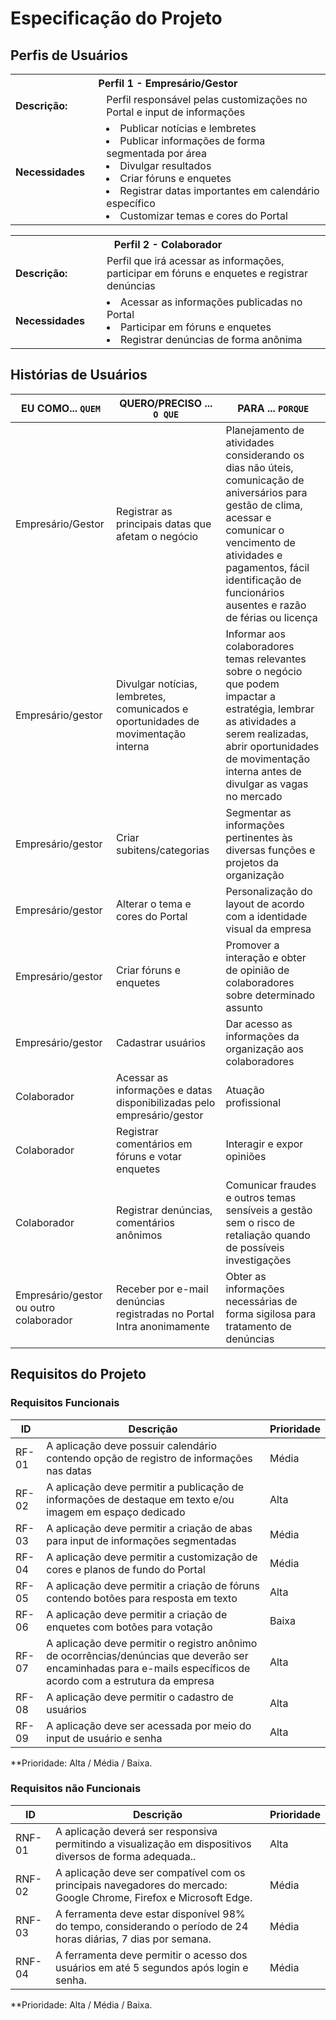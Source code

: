 # Especificação do Projeto

## Perfis de Usuários

<table>
<tbody>
<tr align=center>
<th colspan="2">Perfil 1 - Empresário/Gestor </th>
</tr> 
<tr>
<td width="150px"><b>Descrição:  </b></td>
<td width="600px">Perfil responsável pelas customizações no Portal e input de informações</td>
</tr>
<tr>
<td><b>Necessidades</b></td>
<td>
<li>Publicar notícias e lembretes</li>
<li>Publicar informações de forma segmentada por área</li>
<li>Divulgar resultados</li>
<li>Criar fóruns e enquetes</li>
<li>Registrar datas importantes em calendário específico</li>
<li>Customizar temas e cores do Portal</li>
</td>
</tr>
</tbody>
</table>

<table>
<tbody>
<tr align=center>
<th colspan="2">Perfil 2 - Colaborador </th>
</tr>
<tr>
<td width="150px"><b>Descrição: </b></td>
<td width="600px">Perfil que irá acessar as informações, participar em fóruns e enquetes e registrar denúncias</td> 
</tr>
<tr>
<td><b>Necessidades</b></td>
<td>
<li>Acessar as informações publicadas no Portal</li>
<li>Participar em fóruns e enquetes</li>
<li>Registrar denúncias de forma anônima</li>
</td>
</tr>
</tbody>
</table>


## Histórias de Usuários

|EU COMO... `QUEM`   | QUERO/PRECISO ... `O QUE` |PARA ... `PORQUE`                 |
|--------------------|----------------------------------|----------------------------------------------------------------------------------------------------------|
| Empresário/Gestor                | Registrar as principais datas que afetam o negócio                      | Planejamento de atividades considerando os dias não úteis, comunicação de aniversários para gestão de clima, acessar e comunicar   o vencimento de atividades e pagamentos, fácil identificação de funcionários ausentes e razão de férias ou licença                            |
| Empresário/gestor               | Divulgar notícias, lembretes, comunicados e oportunidades de movimentação interna                       | Informar aos colaboradores temas relevantes sobre o negócio que podem impactar a estratégia, lembrar as atividades a serem realizadas, abrir oportunidades de movimentação interna antes de divulgar as vagas no mercado                              |
| Empresário/gestor             | Criar subitens/categorias                       | Segmentar as informações pertinentes às diversas funções e projetos da organização                              |
| Empresário/gestor            | Alterar o tema e cores do Portal                       | Personalização do layout de acordo com a identidade visual da empresa                              |
| Empresário/gestor               | Criar fóruns e enquetes                      | Promover a interação e obter de opinião de colaboradores sobre determinado assunto                             |
| Empresário/gestor               | Cadastrar usuários                       | Dar acesso as informações da organização aos colaboradores                              |
| Colaborador               | Acessar as informações e datas disponibilizadas pelo empresário/gestor                       | Atuação profissional                              |
| Colaborador               | Registrar comentários em fóruns e votar enquetes                       | Interagir e expor opiniões                              |
| Colaborador               | Registrar denúncias, comentários anônimos | Comunicar fraudes e outros temas sensíveis a gestão sem o risco de retaliação quando de possíveis investigações                          |
| Empresário/gestor ou outro colaborador              | Receber por e-mail denúncias registradas no Portal Intra anonimamente                       | Obter as informações necessárias de forma sigilosa para tratamento de denúncias                              |
## Requisitos do Projeto

### Requisitos Funcionais

|ID    | Descrição                | Prioridade |
|-------|---------------------------------|----|
| RF-01 |A aplicação deve possuir calendário contendo opção de registro de informações nas datas | Média |  
| RF-02| A aplicação deve permitir a publicação de informações de destaque em texto e/ou imagem em espaço dedicado | Alta |
| RF-03| A aplicação deve permitir a criação de abas para input de informações segmentadas | Média |
| RF-04| A aplicação deve permitir a customização de cores e planos de fundo do Portal | Média |
| RF-05| A aplicação deve permitir a criação de fóruns contendo botões para resposta em texto | Alta |
| RF-06| A aplicação deve permitir a criação de enquetes com botões para votação | Baixa |
| RF-07| A aplicação deve permitir o registro anônimo de ocorrências/denúncias que deverão ser encaminhadas para e-mails específicos de acordo com a estrutura da empresa | Alta |
| RF-08| A aplicação deve permitir o cadastro de usuários | Alta |
| RF-09| A aplicação deve ser acessada por meio do input de usuário e senha | Alta |

**Prioridade: Alta / Média / Baixa. 

### Requisitos não Funcionais

|ID      | Descrição               |Prioridade |
|--------|-------------------------|----|
| RNF-01 | A aplicação deverá ser responsiva permitindo a visualização em dispositivos diversos de forma adequada..| Alta | 
| RNF-02 |A aplicação deve ser compatível com os principais navegadores do mercado: Google Chrome, Firefox e Microsoft Edge. | Média|
| RNF-03 | A ferramenta deve estar disponível 98% do tempo, considerando o período de 24 horas diárias, 7 dias por semana. | Média| 
| RNF-04 |A ferramenta deve permitir o acesso dos usuários em até 5 segundos após login e senha. | Média| 

**Prioridade: Alta / Média / Baixa. 

